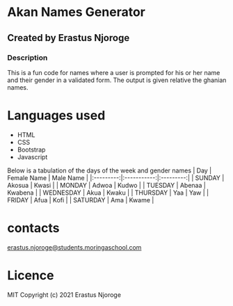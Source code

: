 # Akan Names Generator

## Created by Erastus Njoroge

### Description
This is a fun code for names where a user is prompted for his or her name and their gender in a validated form. The output is given relative the ghanian names.

# Languages used
* HTML
* CSS
* Bootstrap
* Javascript

Below is a tabulation of the days of the week and gender names
|    Day    | Female Name | Male Name |
|:---------:|:-----------:|:---------:|
|   SUNDAY  |    Akosua   |   Kwasi   |
|   MONDAY  |    Adwoa    |   Kudwo   |
|  TUESDAY  |    Abenaa   |  Kwabena  |
| WEDNESDAY |     Akua    |   Kwaku   |
|  THURSDAY |     Yaa     |    Yaw    |
|   FRIDAY  |     Afua    |    Kofi   |
|  SATURDAY |     Ama     |   Kwame   |

# contacts
 erastus.njoroge@students.moringaschool.com

# Licence
MIT 
Copyright (c) 2021 Erastus Njoroge